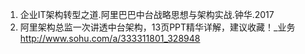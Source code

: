 
1. 企业IT架构转型之道.阿里巴巴中台战略思想与架构实战.钟华.2017
2. 阿里架构总监一次讲透中台架构，13页PPT精华详解，建议收藏！_业务 http://www.sohu.com/a/333311801_328948
